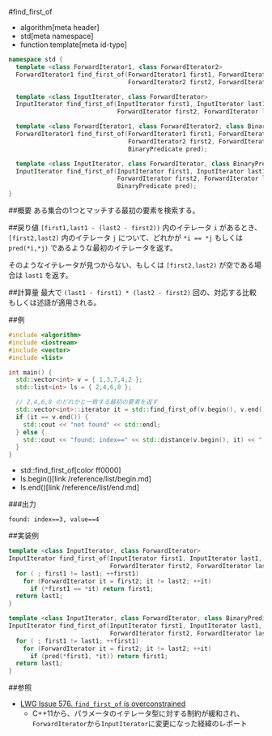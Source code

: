 #find_first_of
* algorithm[meta header]
* std[meta namespace]
* function template[meta id-type]

```cpp
namespace std {
  template <class ForwardIterator1, class ForwardIterator2>
  ForwardIterator1 find_first_of(ForwardIterator1 first1, ForwardIterator1 last1,
                                 ForwardIterator2 first2, ForwardIterator2 last2); // (1) C++03

  template <class InputIterator, class ForwardIterator>
  InputIterator find_first_of(InputIterator first1, InputIterator last1,
                              ForwardIterator first2, ForwardIterator last2);      // (1) C++11

  template <class ForwardIterator1, class ForwardIterator2, class BinaryPredicate>
  ForwardIterator1 find_first_of(ForwardIterator1 first1, ForwardIterator1 last1,
                                 ForwardIterator2 first2, ForwardIterator2 last2,
                                 BinaryPredicate pred);                            // (2) C++03

  template <class InputIterator, class ForwardIterator, class BinaryPredicate>
  InputIterator find_first_of(InputIterator first1, InputIterator last1,
                              ForwardIterator first2, ForwardIterator last2,
                              BinaryPredicate pred);                               // (2) C++11
}
```

##概要
ある集合の1つとマッチする最初の要素を検索する。


##戻り値
`[first1,last1 - (last2 - first2))` 内のイテレータ `i` があるとき、`[first2,last2)` 内のイテレータ `j` について、どれかが `*i == *j` もしくは `pred(*i,*j)` であるような最初のイテレータを返す。

そのようなイテレータが見つからない、もしくは `[first2,last2)` が空である場合は `last1` を返す。


##計算量
最大で `(last1 - first1) * (last2 - first2)` 回の、対応する比較もしくは述語が適用される。


##例
```cpp
#include <algorithm>
#include <iostream>
#include <vector>
#include <list>

int main() {
  std::vector<int> v = { 1,3,7,4,2 };
  std::list<int> ls = { 2,4,6,8 };

  // 2,4,6,8 のどれかと一致する最初の要素を返す
  std::vector<int>::iterator it = std::find_first_of(v.begin(), v.end(), ls.begin(), ls.end());
  if (it == v.end()) {
    std::cout << "not found" << std::endl;
  } else {
    std::cout << "found: index==" << std::distance(v.begin(), it) << ", value==" << *it << std::endl;
  }
}
```
* std::find_first_of[color ff0000]
* ls.begin()[link /reference/list/begin.md]
* ls.end()[link /reference/list/end.md]

###出力
```
found: index==3, value==4
```


##実装例
```cpp
template <class InputIterator, class ForwardIterator>
InputIterator find_first_of(InputIterator first1, InputIterator last1,
                            ForwardIterator first2, ForwardIterator last2) {
  for ( ; first1 != last1; ++first1)
    for (ForwardIterator it = first2; it != last2; ++it)
      if (*first1 == *it) return first1;
  return last1;
}

template <class InputIterator, class ForwardIterator, class BinaryPredicate>
InputIterator find_first_of(InputIterator first1, InputIterator last1,
                            ForwardIterator first2, ForwardIterator last2, BinaryPredicate pred) {
  for ( ; first1 != last1; ++first1)
    for (ForwardIterator it = first2; it != last2; ++it)
      if (pred(*first1, *it)) return first1;
  return last1;
}
```


##参照
- [LWG Issue 576. `find_first_of` is overconstrained](http://www.open-std.org/jtc1/sc22/wg21/docs/lwg-defects.html#576)
    - C++11から、パラメータのイテレータ型に対する制約が緩和され、`ForwardIterator`から`InputIterator`に変更になった経緯のレポート

